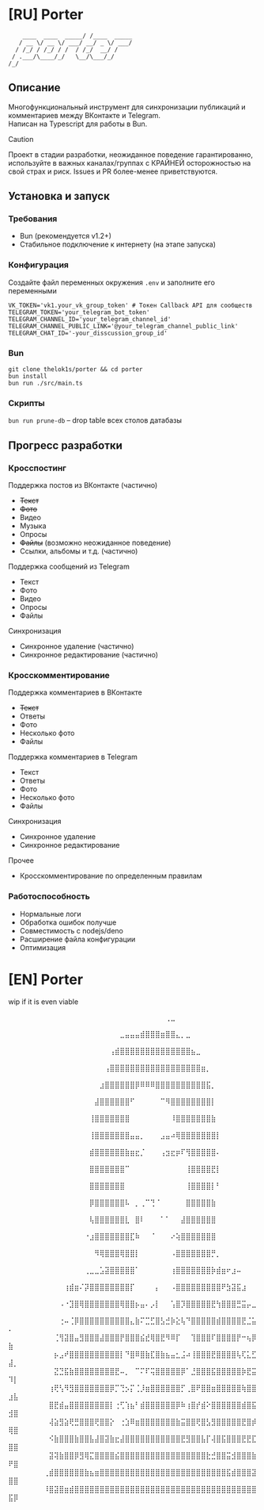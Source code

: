 # [RU] Porter
```
    ____  ____  _____/ /____  _____
   / __ \/ __ \/ ___/ __/ _ \/ ___/
  / /_/ / /_/ / /  / /_/  __/ /    
 / .___/\____/_/   \__/\___/_/     
/_/
```
## Описание
Многофункциональный инструмент для синхронизации публикаций и комментариев между ВКонтакте и Telegram.  
Написан на Typescript для работы в Bun.

> [!CAUTION]
> Проект в стадии разработки, неожиданное поведение гарантированно, используйте в важных каналах/группах с КРАЙНЕЙ осторожностью на свой страх и риск. 
> Issues и PR более-менее приветствуются.

## Установка и запуск
### Требования
* Bun (рекомендуется v1.2+)
* Стабильное подключение к интернету (на этапе запуска)
### Конфигурация
Создайте файл переменных окружения `.env` и заполните его переменными
```dotenv
VK_TOKEN='vk1.your_vk_group_token' # Токен Callback API для сообществ
TELEGRAM_TOKEN='your_telegram_bot_token'
TELEGRAM_CHANNEL_ID='your_telegram_channel_id'
TELEGRAM_CHANNEL_PUBLIC_LINK='@your_telegram_channel_public_link'
TELEGRAM_CHAT_ID='-your_disscussion_group_id'
```

### Bun
`git clone thelok1s/porter && cd porter`  
`bun install`  
`bun run ./src/main.ts`

### Скрипты
`bun run prune-db` – drop table всех столов датабазы

## Прогресс разработки
### Кросспостинг
Поддержка постов из ВКонтакте (частично)
* ~~Текст~~
* ~~Фото~~
* Видео
* Музыка
* Опросы
* ~~Файлы~~ (возможно неожиданное поведение)
* Ссылки, альбомы и т.д. (частично)

Поддержка сообщений из Telegram  
* Текст
* Фото
* Видео
* Опросы
* Файлы

Синхронизация 
* Синхронное удаление (частично)
* Синхронное редактирование (частично)

### Кросскомментирование
Поддержка комментариев в ВКонтакте  
* ~~Текст~~
* Ответы
* Фото
* Несколько фото
* Файлы

Поддержка комментариев в Telegram  
* Текст
* Ответы 
* Фото
* Несколько фото
* Файлы

Синхронизация
* Синхронное удаление
* Синхронное редактирование

Прочее
* Кросскомментирование по определенным правилам

### Работоспособность
* Нормальные логи
* Обработка ошибок получше
* Совместимость с nodejs/deno
* Расширение файла конфигурации
* Оптимизация

# [EN] Porter
wip if it is even viable

⠀⠀⠀⠀⠀⠀⠀⠀⠀⠀⠀⠀⠀⠀⠀⠀⠀⠀⠀⠀⠀⠀⠀⠀⠀⠀⠀⠀⠀⠀⠀⢀⣀⠀⠀⠀⠀⠀⠀⠀⠀⠀⠀⠀⠀⠀⠀⠀⠀⠀⠀⠀⠀⠀⠀⠀⠀⠀
⠀⠀⠀⠀⠀⠀⠀⠀⠀⠀⠀⠀⠀⠀⠀⠀⠀⠀⠀⠀⠀⠀⣀⣤⣤⣤⣾⣿⣿⣿⣶⣿⣿⣄⡀⣀⠀⠀⠀⠀⠀⠀⠀⠀⠀⠀⠀⠀⠀⠀⠀⠀⠀⠀⠀⠀⠀⠀
⠀⠀⠀⠀⠀⠀⠀⠀⠀⠀⠀⠀⠀⠀⠀⠀⠀⠀⠀⠀⢠⣾⣿⣿⣿⣿⣿⣿⣿⣿⣿⣿⣿⣿⣿⣿⣦⣀⠀⠀⠀⠀⠀⠀⠀⠀⠀⠀⠀⠀⠀⠀⠀⠀⠀⠀⠀⠀
⠀⠀⠀⠀⠀⠀⠀⠀⠀⠀⠀⠀⠀⠀⠀⠀⠀⠀⠀⢠⣿⣿⣿⣿⣿⣿⣿⣿⣿⣿⣿⣿⣿⣿⣿⣿⣿⣿⣶⡀⠀⠀⠀⠀⠀⠀⠀⠀⠀⠀⠀⠀⠀⠀⠀⠀⠀⠀
⠀⠀⠀⠀⠀⠀⠀⠀⠀⠀⠀⠀⠀⠀⠀⠀⠀⠀⣰⣿⣿⣿⣿⣿⣿⡿⠿⠿⠿⣿⣿⣿⣿⣿⣿⣿⣿⣿⣿⣯⡀⠀⠀⠀⠀⠀⠀⠀⠀⠀⠀⠀⠀⠀⠀⠀⠀⠀
⠀⠀⠀⠀⠀⠀⠀⠀⠀⠀⠀⠀⠀⠀⠀⠀⠀⣼⣿⣿⣿⣿⣿⣿⠋⠀⠀⠀⠀⠀⠉⠻⣿⣿⣿⣿⣿⣿⣿⣿⡇⠀⠀⠀⠀⠀⠀⠀⠀⠀⠀⠀⠀⠀⠀⠀⠀⠀
⠀⠀⠀⠀⠀⠀⠀⠀⠀⠀⠀⠀⠀⠀⠀⠀⢸⣿⣿⣿⣿⣿⣿⣿⠀⠀⠀⠀⠀⠀⠀⠀⠸⣿⣿⣿⣿⣿⣿⣿⣷⠀⠀⠀⠀⠀⠀⠀⠀⠀⠀⠀⠀⠀⠀⠀⠀⠀
⠀⠀⠀⠀⠀⠀⠀⠀⠀⠀⠀⠀⠀⠀⠀⠀⢸⣿⣿⣿⣿⣿⣿⣿⣤⣤⡀⠀⠀⠀⣠⣤⠴⢿⣿⣿⣿⣿⣿⣿⣿⡇⠀⠀⠀⠀⠀⠀⠀⠀⠀⠀⠀⠀⠀⠀⠀⠀
⠀⠀⠀⠀⠀⠀⠀⠀⠀⠀⠀⠀⠀⠀⠀⠀⣾⣿⣿⣿⣿⣿⣿⣷⣶⣖⡈⠀⠀⠀⢠⣲⣖⡶⠏⢻⣿⣿⣿⣿⣿⠄⠀⠀⠀⠀⠀⠀⠀⠀⠀⠀⠀⠀⠀⠀⠀⠀
⠀⠀⠀⠀⠀⠀⠀⠀⠀⠀⠀⠀⠀⠀⠀⠀⣿⣿⣿⣿⣿⣿⣿⠉⠀⠀⠀⠀⠀⠀⠀⠀⠀⠀⠀⢸⣿⣿⣿⣿⣟⡇⠀⠀⠀⠀⠀⠀⠀⠀⠀⠀⠀⠀⠀⠀⠀⠀
⠀⠀⠀⠀⠀⠀⠀⠀⠀⠀⠀⠀⠀⠀⠀⠀⣿⣿⣿⣿⣿⣿⣿⠀⠀⠀⠀⠀⠀⠀⠀⠀⠀⠀⠀⢸⣿⣿⣿⣿⡇⠃⠀⠀⠀⠀⠀⠀⠀⠀⠀⠀⠀⠀⠀⠀⠀⠀
⠀⠀⠀⠀⠀⠀⠀⠀⠀⠀⠀⠀⠀⠀⠀⠀⡿⣿⣿⣿⣿⣿⣿⠧⠀⡀⢀⠉⢙⠈⠀⠀⠀⠀⠀⣿⣿⣿⣿⣿⣷⠀⠀⠀⠀⠀⠀⠀⠀⠀⠀⠀⠀⠀⠀⠀⠀⠀
⠀⠀⠀⠀⠀⠀⠀⠀⠀⠀⠀⠀⠀⠀⠀⠀⢧⣿⣿⣿⣿⣿⣿⣇⠀⣿⠇⠀⠀⠀⠁⠁⠀⠀⣼⣿⣿⣿⣿⣿⣿⠀⠀⠀⠀⠀⠀⠀⠀⠀⠀⠀⠀⠀⠀⠀⠀⠀
⠀⠀⠀⠀⠀⠀⠀⠀⠀⠀⠀⠀⠀⠀⠀⠐⣰⣿⣿⣿⣿⣿⣿⣿⣏⠷⠀⠀⠈⠀⠀⠀⠔⢵⣿⣿⣿⣿⣿⣿⣿⠀⠀⠀⠀⠀⠀⠀⠀⠀⠀⠀⠀⠀⠀⠀⠀⠀
⠀⠀⠀⠀⠀⠀⠀⠀⠀⠀⠀⠀⠀⠀⠀⠀⠀⠻⢿⣿⣿⣿⢿⣿⣿⡇⠀⠀⠀⠀⠀⠀⠠⣿⣿⣿⣿⣿⣿⣿⡛⡀⠀⠀⠀⠀⠀⠀⠀⠀⠀⠀⠀⠀⠀⠀⠀⠀
⠀⠀⠀⠀⠀⠀⠀⠀⠀⠀⠀⠀⠀⠀⠀⢀⣀⣀⣡⣽⣿⣿⣿⣿⣿⠁⠀⠀⠀⠀⠀⠀⢰⣿⣿⣿⣿⣿⣿⣿⡷⣾⣶⠖⣰⠤⠀⠀⠀⠀⠀⠀⠀⠀⠀⠀⠀⠀
⠀⠀⠀⠀⠀⠀⠀⠀⠀⠀⠀⢰⣾⣶⠌⡽⣿⣿⣿⣿⣿⣿⣿⣿⡏⠀⠀⠀⠀⡄⠀⠀⠠⣿⣿⣿⣿⣿⣿⣿⣿⣿⠟⣳⣽⣯⣰⠀⠀⠀⠀⠀⠀⠀⠀⠀⠀⠀
⠀⠀⠀⠀⠀⠀⠀⠀⠀⠀⠠⠐⣹⣿⢿⣿⣿⣿⣿⣿⣿⣿⢿⣿⣿⡦⣤⠄⡠⡇⠀⠀⢡⣿⡹⣿⣿⣿⣿⣿⣟⢳⣿⣿⣿⣛⣭⡤⣀⠀⠀⠀⠀⠀⠀⠀⠀⠀
⠀⠀⠀⠀⠀⠀⠀⠀⠀⠀⢐⠤⢈⡿⣿⣿⣿⣿⣿⣿⣿⣿⣿⣿⣄⣷⠍⣉⣋⣿⣣⣚⡷⣕⢧⠙⣿⣿⣿⣿⣿⣾⣿⣿⣿⣿⣟⣈⣥⠄⠀⠀⠀⠀⠀⠀⠀⠀
⠀⠀⠀⠀⠀⠀⠀⠀⠀⢈⢻⣽⣿⣤⣻⣿⣿⣿⣼⣿⣿⣿⡟⣿⣿⣿⣮⣞⢿⣿⣟⠻⠿⡏⠀⠀⢹⣿⣿⣿⠏⣿⣿⣿⣿⡟⠒⢦⡿⣷⠀⠀⠀⠀⠀⠀⠀⠀
⠀⠀⠀⠀⠀⠀⠀⠀⠀⡦⣠⠞⣿⣿⣿⣿⣿⣿⣿⣿⣿⣿⡇⠙⣿⠿⣿⣷⣏⣿⣷⣦⣤⣂⣨⠴⢸⣿⣿⣿⣟⣿⣿⣿⣿⢧⢏⣅⣋⣼⡀⠀⠀⠀⠀⠀⠀⠀
⠀⠀⠀⠀⠀⠀⠀⠀⠀⣝⣙⣯⣷⣿⣿⣿⣿⣿⣿⣿⣿⣟⠤⡀⠀⠉⠍⠏⢭⣿⣿⣿⣿⣿⡿⠁⣘⣿⣿⣿⣯⣿⣿⣿⣿⣿⡷⣟⣭⠹⡇⠀⠀⠀⠀⠀⠀⠀
⠀⠀⠀⠀⠀⠀⠀⠀⢰⢟⢣⠻⣻⣿⣿⣿⣿⣿⣿⣿⡿⡉⢙⡢⡍⢈⡸⣶⣿⣿⣿⣿⣿⣿⡋⢀⣿⠟⣿⣿⣶⣿⣿⣿⣿⣿⢷⣿⣿⣰⣧⠀⠀⠀⠀⠀⠀⠀
⠀⠀⠀⠀⠀⠀⠀⠀⣿⣟⣾⣤⣿⣿⣿⣿⣿⣿⣿⣿⡇⢐⢋⢱⣦⠃⣾⣿⣿⣿⣿⣿⣿⡿⠷⢰⣿⡞⣾⠕⣿⣿⣿⣿⣿⣿⣾⣿⣯⣺⣿⠀⠀⠀⠀⠀⠀⠀
⠀⠀⠀⠀⠀⠀⠀⠀⢼⣵⣻⣵⢟⣛⣿⣿⣿⢟⣿⣿⡕⠀⢐⣱⠿⣶⣿⣿⣿⣿⣿⣿⣿⣷⣭⣿⣿⢟⣿⣣⣻⣿⣿⣿⣿⣿⣟⣿⡾⢿⣿⠀⠀⠀⠀⠀⠀⠀
⠀⠀⠀⠀⠀⠀⠀⠀⠪⣷⣿⣿⣿⣷⣿⣿⣧⣼⣿⣽⣷⣖⣼⣿⣿⣿⣿⣿⣿⣿⣿⣿⣿⣿⣟⣻⣿⣿⣧⡏⢼⣿⣯⣿⣿⣿⣟⣟⣏⣿⣿⠀⠀⠀⠀⠀⠀⠀
⠀⠀⠀⠀⠀⠀⠀⠀⣽⢽⣷⣿⣿⡿⣻⢿⣍⣿⣿⣿⣿⣮⣿⣿⣿⣿⣿⣿⣿⣿⣿⣿⣿⣿⣿⣿⣿⣿⣿⣗⣚⣿⣿⣭⣺⣿⣿⣿⣷⠟⣿⠀⠀⠀⠀⠀⠀⠀
⠀⠀⠀⠀⠀⠀⠀⢀⣾⣿⣿⣿⣿⣿⣿⣷⣦⣶⣿⣿⣿⣿⣿⣿⣿⣿⣿⣿⣿⣿⣿⣿⣿⣿⣿⣿⣿⣿⣿⣿⣿⣿⣿⣯⣾⣿⣿⣿⣽⣿⣿⠀⠀⠀⠀⠀⠀⠀
⠀⠀⠀⠀⠀⠀⠀⠸⣿⣽⣿⣶⣾⣿⣿⣿⣿⣿⣿⣿⣿⣿⣿⣿⣿⣿⣿⣿⣿⣿⣿⣿⣿⣿⣿⣿⣿⣿⣿⣿⣿⣿⣿⣿⣿⣿⣿⣿⣿⣯⡿⠀⠀⠀⠀⠀⠀⠀
